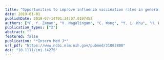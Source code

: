 ```yaml
---
title: "Opportunities to improve influenza vaccination rates in general medical inpatients"
date: 2019-01-01
publishDate: 2019-07-14T01:34:07.019745Z
authors: ["F. Y. Zaman", "V. Nagalingam", "C. Wong", "Y. L. Khu", "H. W. G. Teng", "J. Janardan", "E. Ritchie", "A. C. Cheng", "A. K. Aung"]
publication_types: ["2"]
abstract: ""
featured: false
publication: "*Intern Med J*"
url_pdf: "https://www.ncbi.nlm.nih.gov/pubmed/31083800"
doi: "10.1111/imj.14275"
---
```


